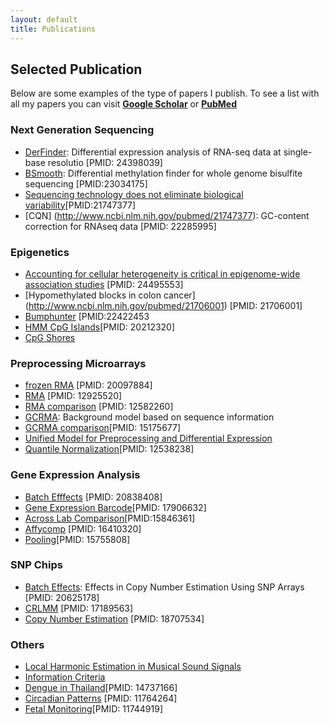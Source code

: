 ```yaml
---
layout: default
title: Publications
---
```


## Selected Publication

Below are some examples of the type of papers I publish. To see a list
with all my papers you can visit [**Google Scholar**](https://scholar.google.com/citations?user=nFW-2Q8AAAAJ&hl=en&oi=ao) or [**PubMed**](http://www.ncbi.nlm.nih.gov/pubmed/?term=irizarry+RA")


### Next Generation Sequencing

- [DerFinder](http://www.ncbi.nlm.nih.gov/pubmed/24398039"):
Differential expression analysis of RNA-seq data at single-base
resolutio [PMID: 24398039]
- [BSmooth](http://www.ncbi.nlm.nih.gov/pubmed/23034175"):
                  Differential methylation finder for whole genome
                  bisulfite sequencing [PMID:23034175]
- [Sequencing technology does not eliminate biological variability](http://www.ncbi.nlm.nih.gov/pubmed/23034175)[PMID:21747377]
- [CQN] (http://www.ncbi.nlm.nih.gov/pubmed/21747377): GC-content correction for RNAseq data [PMID: 22285995]


### Epigenetics

- [Accounting for cellular heterogeneity is critical in epigenome-wide association studies](http://www.ncbi.nlm.nih.gov/pubmed/24495553) [PMID: 24495553]
- [Hypomethylated blocks in colon cancer]
(http://www.ncbi.nlm.nih.gov/pubmed/21706001) [PMID: 21706001]
- [Bumphunter](http://www.ncbi.nlm.nih.gov/pubmed/22422453)
[PMID:22422453
- [HMM CpG Islands](http://www.ncbi.nlm.nih.gov/pubmed/20212320)[PMID: 20212320]
- [CpG Shores](http://www.ncbi.nlm.nih.gov/pubmed/19151715)


### Preprocessing Microarrays

- [frozen RMA](http://www.ncbi.nlm.nih.gov/pubmed/20097884) [PMID: 20097884]
- [RMA](http://www.ncbi.nlm.nih.gov/pubmed/12925520) [PMID: 12925520]
- [RMA comparison](http://www.ncbi.nlm.nih.gov/pubmed/12582260) [PMID: 12582260]
- [GCRMA](http://pubs.amstat.org/doi/abs/10.1198/016214504000000683):
Background model based on sequence information
- [GCRMA comparison](http://www.ncbi.nlm.nih.gov/pubmed/15175677)[PMID: 15175677]
- [Unified Model for Preprocessing and Differential Expression](http://projecteuclid.org/DPubS?service=UI&amp;version=1.0&amp;verb=Display&amp;handle=euclid.aoas/1196438021)
- [Quantile Normalization](http://www.ncbi.nlm.nih.gov/pubmed/12538238)[PMID: 12538238]

### Gene Expression Analysis

- [Batch Efffects](http://www.ncbi.nlm.nih.gov/pubmed/20838408) [PMID: 20838408]
- [Gene Expression Barcode](http://www.ncbi.nlm.nih.gov/pubmed/17906632)[PMID: 17906632]
- [Across Lab Comparison](http://www.ncbi.nlm.nih.gov/pubmed/15846361)[PMID:15846361]
- [Affycomp](http://www.ncbi.nlm.nih.gov/pubmed/16410320) [PMID: 16410320]
- [Pooling](http://www.ncbi.nlm.nih.gov/pubmed/15755808)[PMID: 15755808]

### SNP Chips
- [Batch Effects](http://www.ncbi.nlm.nih.gov/pubmed/20625178"):
Effects in Copy Number Estimation Using SNP Arrays [PMID: 20625178]
- [CRLMM](http://www.ncbi.nlm.nih.gov/pubmed/17189563) [PMID: 17189563]
- [Copy Number Estimation](http://www.ncbi.nlm.nih.gov/pubmed/18707534)
[PMID: 18707534]


### Others

- [Local Harmonic Estimation in Musical Sound Signals](http://pubs.amstat.org/doi/abs/10.1198/016214501753168082)
- [Information Criteria](http://pubs.amstat.org/doi/abs/10.1198/016214501750332875)
- [Dengue in Thailand](http://www.ncbi.nlm.nih.gov/pubmed/14737166)[PMID: 14737166]
- [Circadian Patterns](http://www.ncbi.nlm.nih.gov/pubmed/11764264) [PMID: 11764264]
- [Fetal Monitoring](http://www.ncbi.nlm.nih.gov/pubmed/1174491)[PMID: 11744919]
